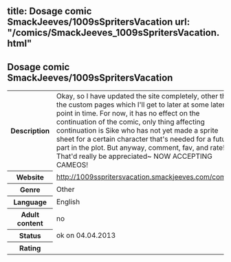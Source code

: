 title: Dosage comic SmackJeeves/1009sSpritersVacation
url: "/comics/SmackJeeves_1009sSpritersVacation.html"
---
Dosage comic SmackJeeves/1009sSpritersVacation
-----------------------------------------

<table class="comicinfo">
<tr>
<th>Description</th><td>Okay, so I have updated the site completely, other than the custom pages which I'll get to later at some later point in time. For now, it has no effect on the continuation of the comic, only thing affecting continuation is Sike who has not yet made a sprite sheet for a certain character that's needed for a future part in the plot. But anyway, comment, fav, and rate! That'd really be appreciated~ NOW ACCEPTING CAMEOS!</td>
</tr>
<tr>
<th>Website</th><td><a href="http://1009sspritersvacation.smackjeeves.com/comics/">http://1009sspritersvacation.smackjeeves.com/comics/</a></td>
</tr>
<tr>
<th>Genre</th><td>Other</td>
</tr>
<tr>
<th>Language</th><td>English</td>
</tr>
<tr>
<th>Adult content</th><td>no</td>
</tr>
<tr>
<th>Status</th><td>ok on 04.04.2013</td>
</tr>
<tr>
<th>Rating</th><td><div class="g-plusone" data-size="standard" data-annotation="bubble"
 data-href="http://1009sspritersvacation.smackjeeves.com/comics/"></div></td>
</tr>
</table>
<script type="text/javascript">
  (function() {
    var po = document.createElement('script'); po.type = 'text/javascript'; po.async = true;
    po.src = 'https://apis.google.com/js/plusone.js';
    var s = document.getElementsByTagName('script')[0]; s.parentNode.insertBefore(po, s);
  })();
</script>

